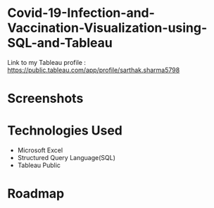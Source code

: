 # Covid-19-Infection-and-Vaccination-Visualization-using-SQL-and-Tableau

Link to my Tableau profile : https://public.tableau.com/app/profile/sarthak.sharma5798

# Screenshots




# Technologies Used
-   Microsoft Excel
-   Structured Query Language(SQL)
-   Tableau Public


# Roadmap


